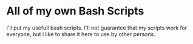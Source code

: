 # All of my own Bash Scripts

I'll put my usefull bash scripts.
I'll not guarantee that my scripts work for everyone, but i like to share it here to use by other persons.
